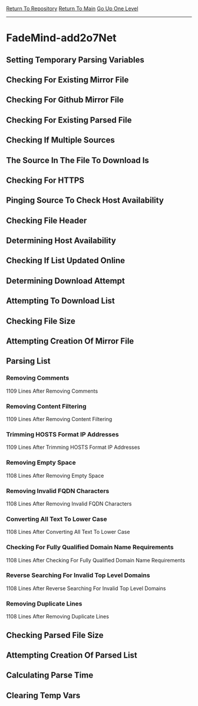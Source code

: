 [Return To Repository](https://github.com/deathbybandaid/piholeparser/)
[Return To Main](https://github.com/deathbybandaid/piholeparser/blob/master/RecentRunLogs/Mainlog.md)
[Go Up One Level](https://github.com/deathbybandaid/piholeparser/blob/master/RecentRunLogs/TopLevelScripts/30-Processing-Blacklists.md)
____________________________________
# FadeMind-add2o7Net
## Setting Temporary Parsing Variables
## Checking For Existing Mirror File
## Checking For Github Mirror File
## Checking For Existing Parsed File
## Checking If Multiple Sources
## The Source In The File To Download Is
## Checking For HTTPS
## Pinging Source To Check Host Availability
## Checking File Header
## Determining Host Availability
## Checking If List Updated Online
## Determining Download Attempt
## Attempting To Download List
## Checking File Size
## Attempting Creation Of Mirror File
## Parsing List
### Removing Comments
1109 Lines After Removing Comments
### Removing Content Filtering
1109 Lines After Removing Content Filtering
### Trimming HOSTS Format IP Addresses
1109 Lines After Trimming HOSTS Format IP Addresses
### Removing Empty Space
1108 Lines After Removing Empty Space
### Removing Invalid FQDN Characters
1108 Lines After Removing Invalid FQDN Characters
### Converting All Text To Lower Case
1108 Lines After Converting All Text To Lower Case
### Checking For Fully Qualified Domain Name Requirements
1108 Lines After Checking For Fully Qualified Domain Name Requirements
### Reverse Searching For Invalid Top Level Domains
1108 Lines After Reverse Searching For Invalid Top Level Domains
### Removing Duplicate Lines
1108 Lines After Removing Duplicate Lines
## Checking Parsed File Size
## Attempting Creation Of Parsed List
## Calculating Parse Time
## Clearing Temp Vars

